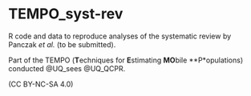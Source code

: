 # TEMPO_syst-rev

R code and data to reproduce analyses of the systematic review by Panczak *et al.* (to be submitted).

Part of the TEMPO (**T**echniques for **E**stimating **MO**bile **P*opulations) conducted @UQ_sees @UQ_QCPR.

(CC BY-NC-SA 4.0)